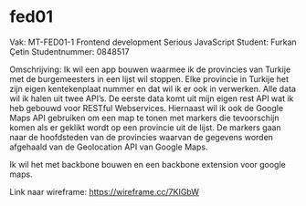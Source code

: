 # fed01

Vak: MT-FED01-1 Frontend development Serious JavaScript
Student: Furkan Çetin
Studentnummer: 0848517

Omschrijving:
Ik wil een app bouwen waarmee ik de provincies van Turkije met de burgemeesters in een lijst wil stoppen. Elke provincie in Turkije het zijn eigen kentekenplaat nummer en dat wil ik er ook in verwerken. Alle data wil ik halen uit twee API’s. De eerste data komt uit mijn eigen rest API wat ik heb gebouwd voor RESTful Webservices. Hiernaast wil ik ook de Google Maps API gebruiken om een map te tonen met markers die tevoorschijn komen als er geklikt wordt op een provincie uit de lijst. De markers gaan naar de hoofdsteden van de provincies waarvan de gegevens worden afgehaald van de Geolocation API van Google Maps. 
 
Ik wil het met backbone bouwen en een backbone extension voor google maps.

Link naar wireframe:
https://wireframe.cc/7KIGbW
